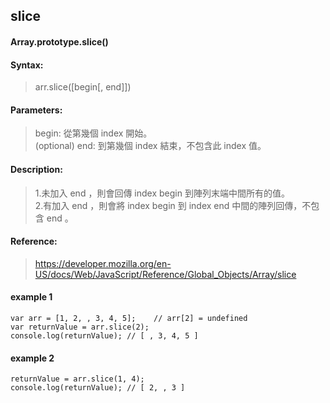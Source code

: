 ## slice
#### Array.prototype.slice()
#### Syntax:
> arr.slice([begin[, end]])

#### Parameters:
> begin: 從第幾個 index 開始。  
(optional) end: 到第幾個 index 結束，不包含此 index 值。

#### Description:
> 1.未加入 end ，則會回傳 index begin 到陣列末端中間所有的值。  
2.有加入 end ，則會將 index begin 到 index end 中間的陣列回傳，不包含 end 。

#### Reference:
> https://developer.mozilla.org/en-US/docs/Web/JavaScript/Reference/Global_Objects/Array/slice

#### example 1
```
var arr = [1, 2, , 3, 4, 5];    // arr[2] = undefined
var returnValue = arr.slice(2);
console.log(returnValue); // [ , 3, 4, 5 ]
```

#### example 2
```
returnValue = arr.slice(1, 4);
console.log(returnValue); // [ 2, , 3 ]
```